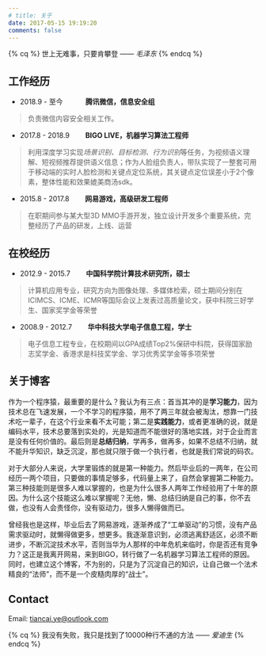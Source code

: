 ```yaml
---
# title: 关于
date: 2017-05-15 19:19:20
comments: false
---
```

{% cq %} 世上无难事，只要肯攀登 ——  *毛泽东* {% endcq %}

## 工作经历

* 2018.9 -  至今 　　　**腾讯微信，信息安全组**
> 负责微信内容安全相关工作。
* 2017.8 - 2018.9 　　**BIGO LIVE，机器学习算法工程师**
> 利用深度学习实现*场景识别、目标检测、行为识别*等任务，为视频语义理解、短视频推荐提供语义信息；作为人脸组负责人，带队实现了一整套可用于移动端的实时人脸检测和关键点定位系统，其关键点定位误差小于2个像素，整体性能和效果媲美商汤sdk。
* 2015.8 - 2017.8 　　**网易游戏，高级研发工程师**
> 在职期间参与某大型3D MMO手游开发，独立设计开发多个重要系统，完整经历了产品的研发，上线、运营

## 在校经历
* 2012.9 - 2015.7 　　**中国科学院计算技术研究所，硕士**
> 计算机应用专业，研究方向为图像处理、多媒体检索，硕士期间分别在ICIMCS、ICME、ICMR等国际会议上发表过高质量论文，获中科院三好学生、国家奖学金等荣誉
* 2008.9 - 2012.7 　　**华中科技大学电子信息工程，学士**
> 电子信息工程专业，在校期间以GPA成绩Top2%保研中科院，获得国家励志奖学金、香港求是科技奖学金、学习优秀奖学金等多项荣誉

## 关于博客
作为一个程序猿，最重要的是什么？我认为有三点：首当其冲的是**学习能力**，因为技术总在飞速发展，一个不学习的程序猿，用不了两三年就会被淘汰，想靠一门技术吃一辈子，在这个行业来看不太可能；第二是**实践能力**，或者更准确的说，就是编码水平，技术总要落到实处的，光是知道而不能很好的落地实践，对于企业而言是没有任何价值的。最后则是**总结归纳**，学再多，做再多，如果不总结不归纳，就不能升华知识，缺乏沉淀，那也就只限于做一个执行者，也就是我们常说的码农。

对于大部分人来说，大学里锻炼的就是第一种能力。然后毕业后的一两年，在公司经历一两个项目，只要做的事情足够多，代码量上来了，自然会掌握第二种能力。第三种技能则是很多人难以掌握的，也是为什么很多人两年工作经验用了十年的原因。为什么这个技能这么难以掌握呢？无他，懒、总结归纳是自己的事，你不去做，也没有人会责怪你，没有驱动力，很多人懒得做而已。

曾经我也是这样，毕业后去了网易游戏，逐渐养成了“工单驱动”的习惯，没有产品需求驱动时，就懒得做更多，想更多。我逐渐意识到，必须逃离舒适区，必须不断进步，不断沉淀技术水平，否则当华为人那样的中年危机来临时，你是否还有竞争力？这正是我离开网易，来到BIGO，转行做了一名机器学习算法工程师的原因。同时，也建立这个博客，不为别的，只是为了沉淀自己的知识，让自己做一个法术精良的“法师”，而不是一个皮糙肉厚的“战士”。

## Contact
Email: tiancai.ye@outlook.com

{% cq %} 我没有失败，我只是找到了10000种行不通的方法 ——  *爱迪生* {% endcq %}
